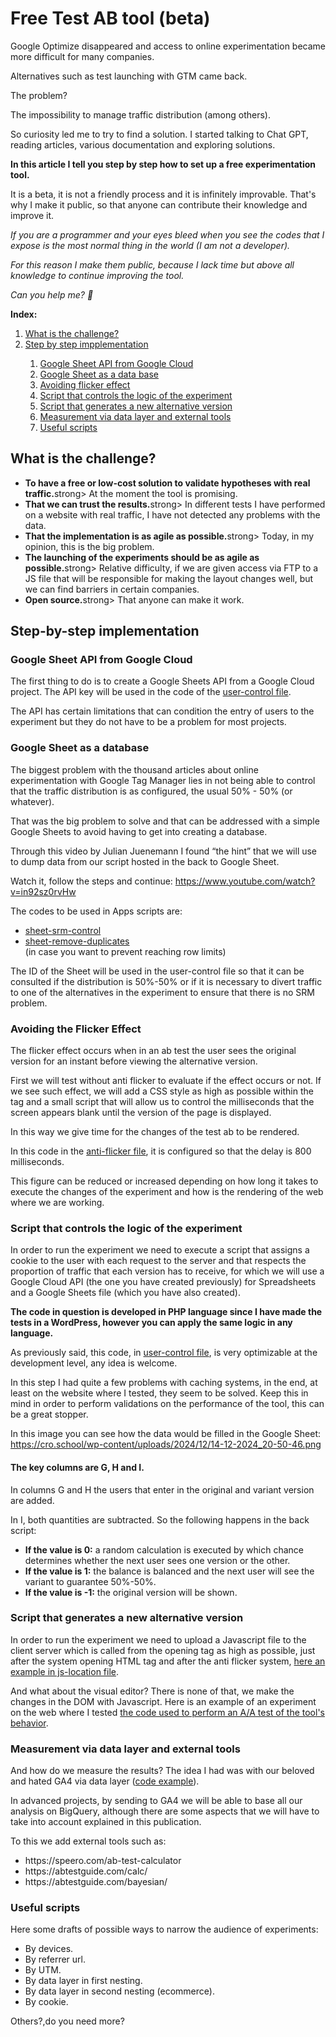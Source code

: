 <h1>Free Test AB tool (beta)</h1>
Google Optimize disappeared and access to online experimentation became more difficult for many companies.

Alternatives such as test launching with GTM came back.

The problem?

The impossibility to manage traffic distribution (among others).

So curiosity led me to try to find a solution. I started talking to Chat GPT, reading articles, various documentation and exploring solutions.

<strong>In this article I tell you step by step how to set up a free experimentation tool.</strong>

It is a beta, it is not a friendly process and it is infinitely improvable. That's why I make it public, so that anyone can contribute their knowledge and improve it.

<i>If you are a programmer and your eyes bleed when you see the codes that I expose is the most normal thing in the world (I am not a developer).

For this reason I make them public, because I lack time but above all knowledge to continue improving the tool.

Can you help me? 🙏</i>

<strong>Index:</strong>
<ol>
  <li><a href="https://github.com/RodriCU/test-ab-tool/new/main?filename=README.md#what-is-the-challenge">What is the challenge?</a></li>
  <li><a href="https://github.com/RodriCU/test-ab-tool/new/main?filename=README.md#step-by-step-implementation">Step by step impplementation</a></li>
  <ol>
    <li><a href="https://github.com/RodriCU/test-ab-tool/new/main?filename=README.md#google-sheet-api-from-google-cloud">Google Sheet API from Google Cloud</a></li>
    <li><a href="https://github.com/RodriCU/test-ab-tool/new/main?filename=README.md#google-sheet-as-a-database">Google Sheet as a data base</a></li>
    <li><a href="https://github.com/RodriCU/test-ab-tool/new/main?filename=README.md#avoiding-the-flicker-effect">Avoiding flicker effect</a></li>
    <li><a href="https://github.com/RodriCU/test-ab-tool/new/main?filename=README.md#script-that-controls-the-logic-of-the-experiment">Script that controls the logic of the experiment</a></li>
    <li><a href="https://github.com/RodriCU/test-ab-tool/new/main?filename=README.md#script-that-generates-a-new-alternative-version">Script that generates a new alternative version</a></li>
    <li><a href="https://github.com/RodriCU/test-ab-tool/new/main?filename=README.md#measurement-via-data-layer-and-external-tools">Measurement via data layer and external tools</a></li>
    <li><a href="https://github.com/RodriCU/test-ab-tool/new/main?filename=README.md#useful-scripts">Useful scripts</a></li>
  </ol>  
</ol>



<h2>What is the challenge?</h2>
<ul>
  <li><strong>To have a free or low-cost solution to validate hypotheses with real traffic.</strong>strong> At the moment the tool is promising.
</li>
  <li><strong>That we can trust the results.</strong>strong> In different tests I have performed on a website with real traffic, I have not detected any problems with the data.
</li>
  <li><strong>That the implementation is as agile as possible.</strong>strong> Today, in my opinion, this is the big problem.
</li>
  <li><strong>The launching of the experiments should be as agile as possible.</strong>strong> Relative difficulty, if we are given access via FTP to a JS file that will be responsible for making the layout changes well, but we can find barriers in certain companies.
</li>
  <li><strong>Open source.</strong>strong> That anyone can make it work.
</li>
</ul>



<h2>Step-by-step implementation</h2>
<h3>Google Sheet API from Google Cloud</h3>
The first thing to do is to create a Google Sheets API from a Google Cloud project. The API key will be used in the code of the <a target="_blank" href="https://github.com/RodriCU/test-ab-tool/blob/main/user-control">user-control file</a>.

The API has certain limitations that can condition the entry of users to the experiment but they do not have to be a problem for most projects.


<h3>Google Sheet as a database</h3>
The biggest problem with the thousand articles about online experimentation with Google Tag Manager lies in not being able to control that the traffic distribution is as configured, the usual 50% - 50% (or whatever).

That was the big problem to solve and that can be addressed with a simple Google Sheets to avoid having to get into creating a database.

Through this video by Julian Juenemann I found “the hint” that we will use to dump data from our script hosted in the back to Google Sheet.

Watch it, follow the steps and continue:
https://www.youtube.com/watch?v=in92sz0rvHw


The codes to be used in Apps scripts are:
<ul>
  <li><a target="_blank" href="https://github.com/RodriCU/test-ab-tool/blob/main/sheet-srm-control">sheet-srm-control</a></li>
  <li><a target="_blank" href="https://github.com/RodriCU/test-ab-tool/blob/main/sheet-remove-duplicates">sheet-remove-duplicates</a></li> (in case you want to prevent reaching row limits)
</ul>


The ID of the Sheet will be used in the user-control file so that it can be consulted if the distribution is 50%-50% or if it is necessary to divert traffic to one of the alternatives in the experiment to ensure that there is no SRM problem.


<h3>Avoiding the Flicker Effect</h3>
The flicker effect occurs when in an ab test the user sees the original version for an instant before viewing the alternative version.

First we will test without anti flicker to evaluate if the effect occurs or not. If we see such effect, we will add a CSS style as high as possible within the tag and a small script that will allow us to control the milliseconds that the screen appears blank until the version of the page is displayed.

In this way we give time for the changes of the test ab to be rendered.

In this code in the <a target="_blank" href="https://github.com/RodriCU/test-ab-tool/blob/main/anti-flicker">anti-flicker file</a>, it is configured so that the delay is 800 milliseconds.

This figure can be reduced or increased depending on how long it takes to execute the changes of the experiment and how is the rendering of the web where we are working.


<h3>Script that controls the logic of the experiment</h3>
In order to run the experiment we need to execute a script that assigns a cookie to the user with each request to the server and that respects the proportion of traffic that each version has to receive, for which we will use a Google Cloud API (the one you have created previously) for Spreadsheets and a Google Sheets file (which you have also created).

<strong>The code in question is developed in PHP language since I have made the tests in a WordPress, however you can apply the same logic in any language.</strong>

As previously said, this code, in <a target="_blank" href="https://github.com/RodriCU/test-ab-tool/blob/main/user-control">user-control file</a>, is very optimizable at the development level, any idea is welcome.

In this step I had quite a few problems with caching systems, in the end, at least on the website where I tested, they seem to be solved. Keep this in mind in order to perform validations on the performance of the tool, this can be a great stopper.

In this image you can see how the data would be filled in the Google Sheet:
https://cro.school/wp-content/uploads/2024/12/14-12-2024_20-50-46.png

<h4><strong>The key columns are G, H and I.</strong></h4>

In columns G and H the users that enter in the original and variant version are added.

In I, both quantities are subtracted. So the following happens in the back script:
<ul>
  <li><strong>If the value is 0:</strong> a random calculation is executed by which chance determines whether the next user sees one version or the other.
</li>
  <li><strong>If the value is 1:</strong> the balance is balanced and the next user will see the variant to guarantee 50%-50%.
</li>
  <li><strong>If the value is -1:</strong> the original version will be shown.
</li>
</ul>


<h3>Script that generates a new alternative version</h3>
In order to run the experiment we need to upload a Javascript file to the client server which is called from the opening <head> tag as high as possible, just after the system opening HTML tag and after the anti flicker system, <a target="_blank" href="https://github.com/RodriCU/test-ab-tool/blob/main/js-location">here an example in js-location file</a>.

And what about the visual editor? There is none of that, we make the changes in the DOM with Javascript. Here is an example of an experiment on the web where I tested <a target="_blank" href="https://github.com/RodriCU/test-ab-tool/blob/main/js-changes-example">the code used to perform an A/A test of the tool's behavior</a>.


<h3>Measurement via data layer and external tools</h3>
And how do we measure the results? The idea I had was with our beloved and hated GA4 via data layer (<a target="_blank" href="https://github.com/RodriCU/test-ab-tool/blob/main/data-layer">code example</a>).

In advanced projects, by sending to GA4 we will be able to base all our analysis on BigQuery, although there are some aspects that we will have to take into account explained in this publication.

To this we add external tools such as:
<ul>
  <li>https://speero.com/ab-test-calculator</li>
  <li>https://abtestguide.com/calc/</li>
  <li>https://abtestguide.com/bayesian/</li>
</ul>


<h3>Useful scripts</h3>
Here some drafts of possible ways to narrow the <a target="_blank" ahref="https://github.com/RodriCU/test-ab-tool/blob/main/audience">audience of experiments</a>:
<ul>
  <li>By devices.</li>
    <li>By referrer url.</li>
    <li>By UTM.</li>
    <li>By data layer in first nesting.</li>
    <li>By data layer in second nesting (ecommerce).</li>
    <li>By cookie.</li>
</ul>

Others?,do you need more?






